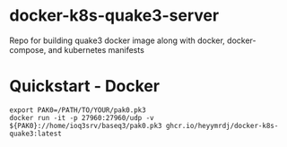# docker-k8s-quake3-server
Repo for building quake3 docker image along with docker, docker-compose, and kubernetes manifests

# Quickstart - Docker
  ```
  export PAK0=/PATH/TO/YOUR/pak0.pk3
  docker run -it -p 27960:27960/udp -v ${PAK0}://home/ioq3srv/baseq3/pak0.pk3 ghcr.io/heyymrdj/docker-k8s-quake3:latest 
  ```
